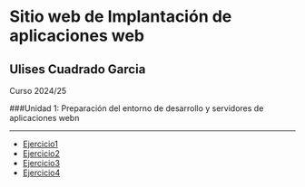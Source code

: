 # Sitio web de Implantación de aplicaciones web

## Ulises Cuadrado Garcia

Curso 2024/25

###Unidad 1: Preparación del entorno de desarrollo y servidores de aplicaciones webn

---

- [Ejercicio1](unidad1/ejercicio1.md)
- [Ejercicio2](unidad1/ejercicio2.md)
- [Ejercicio3](unidad1/ejercicio3.md)
- [Ejercicio4](unidad1/ejercicio4.md)
